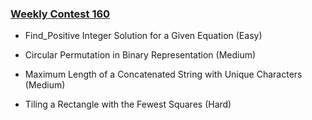 ### [Weekly Contest 160](https://leetcode.com/contest/weekly-contest-160)
- Find_Positive Integer Solution for a Given Equation (Easy)

- Circular Permutation in Binary Representation (Medium)

- Maximum Length of a Concatenated String with Unique Characters (Medium)

- Tiling a Rectangle with the Fewest Squares (Hard)
